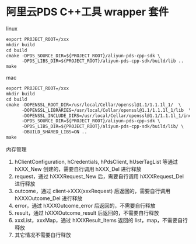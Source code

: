 # 阿里云PDS C++工具 wrapper 套件

linux

``` txt
export PROJECT_ROOT=/xxx
mkdir build
cd build
cmake -DPDS_SOURCE_DIR=${PROJECT_ROOT}/aliyun-pds-cpp-sdk \
      -DPDS_LIBS_DIR=${PROJECT_ROOT}/aliyun-pds-cpp-sdk/build/lib ..
make
```

mac

``` txt
export PROJECT_ROOT=/xxx
mkdir build
cd build
cmake -DOPENSSL_ROOT_DIR=/usr/local/Cellar/openssl@1.1/1.1.1l_1/  \
      -DOPENSSL_LIBRARIES=/usr/local/Cellar/openssl@1.1/1.1.1l_1/lib  \
      -DOPENSSL_INCLUDE_DIRS=/usr/local/Cellar/openssl@1.1/1.1.1l_1/include \
      -DPDS_SOURCE_DIR=${PROJECT_ROOT}/aliyun-pds-cpp-sdk \
      -DPDS_LIBS_DIR=${PROJECT_ROOT}/aliyun-pds-cpp-sdk/build/lib/ \
      -DBUILD_SHARED_LIBS=ON ..
make
```

内存管理

1. hClientConfiguration, hCredentials, hPdsClient, hUserTagList 等通过 hXXX_New 创建的，需要自行调用 hXXX_Del 进行释放
2. request，通过 hXXXRequest_New 后，需要自行调用 hXXXRequest_Del 进行释放
3. outcome，通过 client->XXX(xxxRequest) 后返回的，需要自行调用 hXXXOutcome_Del 进行释放
4. error，通过 hXXXOutcome_error 后返回的，不需要自行释放
5. result，通过 hXXXOutcome_result 后返回的，不需要自行释放
6. xxxList，xxxMap，通过 hXXXResult_Items 返回的 list，map，不需要自行释放
7. 其它情况不需要自行释放

